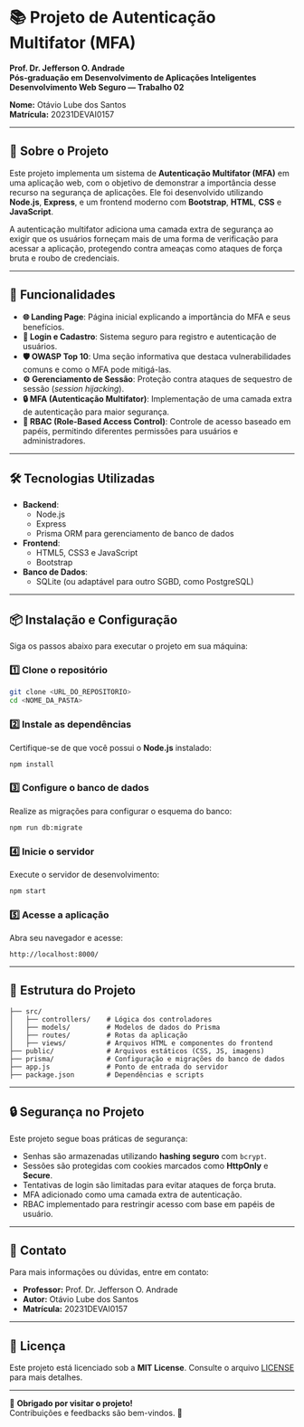 # 📚 Projeto de Autenticação Multifator (MFA)

**Prof. Dr. Jefferson O. Andrade**  
**Pós-graduação em Desenvolvimento de Aplicações Inteligentes**  
**Desenvolvimento Web Seguro — Trabalho 02**

**Nome:** Otávio Lube dos Santos  
**Matrícula:** 20231DEVAI0157  

---

## 🌟 Sobre o Projeto

Este projeto implementa um sistema de **Autenticação Multifator (MFA)** em uma aplicação web, com o objetivo de demonstrar a importância desse recurso na segurança de aplicações. Ele foi desenvolvido utilizando **Node.js**, **Express**, e um frontend moderno com **Bootstrap**, **HTML**, **CSS** e **JavaScript**.

A autenticação multifator adiciona uma camada extra de segurança ao exigir que os usuários forneçam mais de uma forma de verificação para acessar a aplicação, protegendo contra ameaças como ataques de força bruta e roubo de credenciais.

---

## 🚀 Funcionalidades

- **🌐 Landing Page**: Página inicial explicando a importância do MFA e seus benefícios.
- **🔐 Login e Cadastro**: Sistema seguro para registro e autenticação de usuários.
- **🛡 OWASP Top 10**: Uma seção informativa que destaca vulnerabilidades comuns e como o MFA pode mitigá-las.
- **⚙️ Gerenciamento de Sessão**: Proteção contra ataques de sequestro de sessão (_session hijacking_).
- **🔒 MFA (Autenticação Multifator)**: Implementação de uma camada extra de autenticação para maior segurança.
- **👥 RBAC (Role-Based Access Control)**: Controle de acesso baseado em papéis, permitindo diferentes permissões para usuários e administradores.

---

## 🛠 Tecnologias Utilizadas

- **Backend**:
  - Node.js
  - Express
  - Prisma ORM para gerenciamento de banco de dados
- **Frontend**:
  - HTML5, CSS3 e JavaScript
  - Bootstrap
- **Banco de Dados**:
  - SQLite (ou adaptável para outro SGBD, como PostgreSQL)

---

## 📦 Instalação e Configuração

Siga os passos abaixo para executar o projeto em sua máquina:

### 1️⃣ Clone o repositório
```bash
git clone <URL_DO_REPOSITORIO>
cd <NOME_DA_PASTA>
```

### 2️⃣ Instale as dependências
Certifique-se de que você possui o **Node.js** instalado:
```bash
npm install
```

### 3️⃣ Configure o banco de dados
Realize as migrações para configurar o esquema do banco:
```bash
npm run db:migrate
```

### 4️⃣ Inicie o servidor
Execute o servidor de desenvolvimento:
```bash
npm start
```

### 5️⃣ Acesse a aplicação
Abra seu navegador e acesse:
```
http://localhost:8000/
```

---

## 📖 Estrutura do Projeto

```plaintext
├── src/
│   ├── controllers/    # Lógica dos controladores
│   ├── models/         # Modelos de dados do Prisma
│   ├── routes/         # Rotas da aplicação
│   ├── views/          # Arquivos HTML e componentes do frontend
├── public/             # Arquivos estáticos (CSS, JS, imagens)
├── prisma/             # Configuração e migrações do banco de dados
├── app.js              # Ponto de entrada do servidor
├── package.json        # Dependências e scripts
```

---

## 🔒 Segurança no Projeto

Este projeto segue boas práticas de segurança:
- Senhas são armazenadas utilizando **hashing seguro** com `bcrypt`.
- Sessões são protegidas com cookies marcados como **HttpOnly** e **Secure**.
- Tentativas de login são limitadas para evitar ataques de força bruta.
- MFA adicionado como uma camada extra de autenticação.
- RBAC implementado para restringir acesso com base em papéis de usuário.

---

## 📧 Contato

Para mais informações ou dúvidas, entre em contato:  
- **Professor:** Prof. Dr. Jefferson O. Andrade  
- **Autor:** Otávio Lube dos Santos  
- **Matrícula:** 20231DEVAI0157  

---

## 📄 Licença

Este projeto está licenciado sob a **MIT License**. Consulte o arquivo [LICENSE](LICENSE) para mais detalhes.

---

🎉 **Obrigado por visitar o projeto!**  
Contribuições e feedbacks são bem-vindos. 💬
